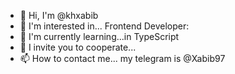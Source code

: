 - 👋 Hi, I'm @khxabib
- 👀 I'm interested in... Frontend Developer:
- 🌱 I'm currently learning...in TypeScript
- 💞️ I invite you to cooperate...
- 📫 How to contact me... my telegram is @Xabib97

